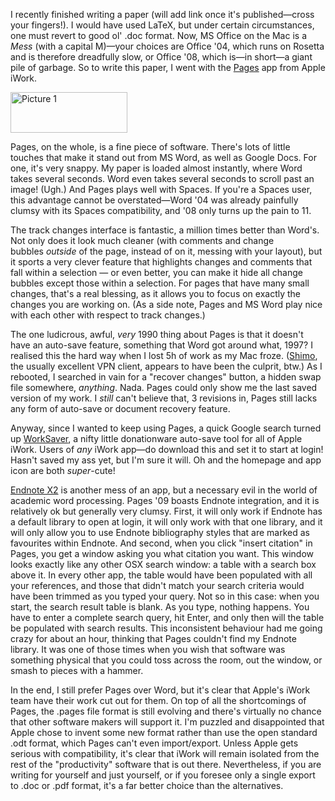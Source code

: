 <!--
.. title: Apple Pages and its shortcomings
.. slug: apple-pages-and-its-shortcomings
.. date: 2009-06-25 21:28:28
.. tags: 
.. category: 
.. link: 
.. description: 
.. type: text
.. has_math: no
.. status: published
.. wp-status: publish
-->

<html><body><p>I recently finished writing a paper (will add link once it's published—cross your fingers!). I would have used LaTeX, but under certain circumstances, one must revert to good ol' .doc format. Now, MS Office on the Mac is a <em>Mess</em> (with a capital M)—your choices are Office '04, which runs on Rosetta and is therefore dreadfully slow, or Office '08, which is—in short—a giant pile of garbage. So to write this paper, I went with the <a href="http://www.apple.com/iwork/pages/">Pages</a> app from Apple iWork.

<a href="http://www.apple.com/iwork/pages/"><img class="aligncenter size-full wp-image-120" title="Picture 1" src="http://ilovesymposia.files.wordpress.com/2009/06/picture-11.png" alt="Picture 1" width="187" height="65"></a>

Pages, on the whole, is a fine piece of software. There's lots of little touches that make it stand out from MS Word, as well as Google Docs. For one, it's very snappy. My paper is loaded almost instantly, where Word takes several seconds. Word even takes several seconds to scroll past an image! (Ugh.) And Pages plays well with Spaces. If you're a Spaces user, this advantage cannot be overstated—Word '04 was already painfully clumsy with its Spaces compatibility, and '08 only turns up the pain to 11.

<!-- TEASER_END -->

The track changes interface is fantastic, a million times better than Word's. Not only does it look much cleaner (with comments and change bubbles <em>outside</em> of the page, instead of on it, messing with your layout), but it sports a very clever feature that highlights changes and comments that fall within a selection — or even better, you can make it hide all change bubbles except those within a selection. For pages that have many small changes, that's a real blessing, as it allows you to focus on exactly the changes you are working on. (As a side note, Pages and MS Word play nice with each other with respect to track changes.)

The one ludicrous, awful, <em>very</em> 1990 thing about Pages is that it doesn't have an auto-save feature, something that Word got around what, 1997? I realised this the hard way when I lost 5h of work as my Mac froze. (<a href="http://www.shimoapp.com/">Shimo</a>, the usually excellent VPN client, appears to have been the culprit, btw.) As I rebooted, I searched in vain for a "recover changes" button, a hidden swap file somewhere, <em>anything</em>. Nada. Pages could only show me the last saved version of my work. I <em>still</em> can't believe that, 3 revisions in, Pages still lacks any form of auto-save or document recovery feature.

Anyway, since I wanted to keep using Pages, a quick Google search turned up <a href="http://tristanchadwick.com/worksaver/">WorkSaver</a>, a nifty little donationware auto-save tool for all of Apple iWork. Users of <em>any</em> iWork app—do download this and set it to start at login! Hasn't saved my ass yet, but I'm sure it will. Oh and the homepage and app icon are both <em>super</em>-cute!

<a href="http://www.endnote.com/enx2info.asp">Endnote X2</a> is another mess of an app, but a necessary evil in the world of academic word processing. Pages '09 boasts Endnote integration, and it is relatively ok but generally very clumsy. First, it will only work if Endnote has a default library to open at login, it will only work with that one library, and it will only allow you to use Endnote bibliography styles that are marked as favourites within Endnote. And second, when you click "insert citation" in Pages, you get a window asking you what citation you want. This window looks exactly like any other OSX search window: a table with a search box above it. In every other app, the table would have been populated with all your references, and those that didn't match your search criteria would have been trimmed as you typed your query. Not so in this case: when you start, the search result table is blank. As you type, nothing happens. You have to enter a complete search query, hit Enter, and only then will the table be populated with search results. This inconsistent behaviour had me going crazy for about an hour, thinking that Pages couldn't find my Endnote library. It was one of those times when you wish that software was something physical that you could toss across the room, out the window, or smash to pieces with a hammer.

In the end, I still prefer Pages over Word, but it's clear that Apple's iWork team have their work cut out for them. On top of all the shortcomings of Pages, the .pages file format is still evolving and there's virtually no chance that other software makers will support it. I'm puzzled and disappointed that Apple chose to invent some new format rather than use the open standard .odt format, which Pages can't even import/export. Unless Apple gets serious with compatibility, it's clear that iWork will remain isolated from the rest of the "productivity" software that is out there. Nevertheless, if you are writing for yourself and just yourself, or if you foresee only a single export to .doc or .pdf format, it's a far better choice than the alternatives.</p></body></html>
